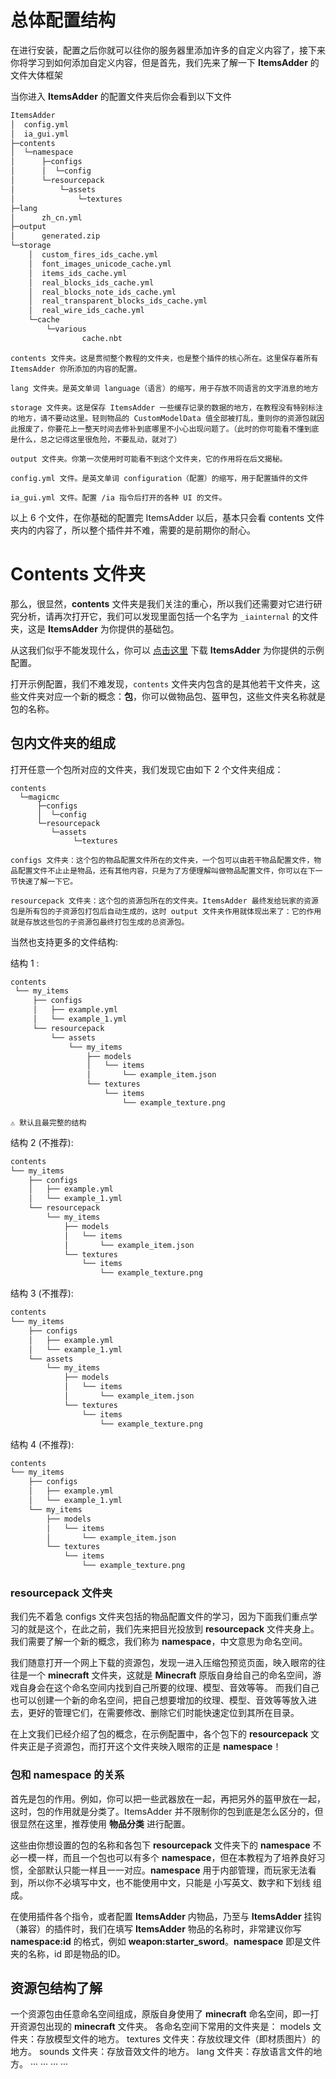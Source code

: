 # 总体配置结构
在进行安装，配置之后你就可以往你的服务器里添加许多的自定义内容了，接下来你将学习到如何添加自定义内容，但是首先，我们先来了解一下 **ItemsAdder** 的文件大体框架

当你进入 **ItemsAdder** 的配置文件夹后你会看到以下文件
``` txt
ItemsAdder
│  config.yml
│  ia_gui.yml
├─contents
│  └─namespace
│      ├─configs
│      │  └─config
│      └─resourcepack
│          └─assets
│              └─textures
├─lang
│      zh_cn.yml
├─output
│      generated.zip
└─storage
    │  custom_fires_ids_cache.yml
    │  font_images_unicode_cache.yml
    │  items_ids_cache.yml
    │  real_blocks_ids_cache.yml
    │  real_blocks_note_ids_cache.yml
    │  real_transparent_blocks_ids_cache.yml
    │  real_wire_ids_cache.yml
    └─cache
        └─various
                cache.nbt
```

	contents 文件夹。这是贯彻整个教程的文件夹，也是整个插件的核心所在。这里保存着所有 ItemsAdder 你所添加的内容的配置。
    
	lang 文件夹。是英文单词 language（语言）的缩写，用于存放不同语言的文字消息的地方
    
	storage 文件夹。这是保存 ItemsAdder 一些缓存记录的数据的地方，在教程没有特别标注的地方，请不要动这里。轻则物品的 CustomModelData 值全部被打乱，重则你的资源包就因此报废了，你要花上一整天时间去修补到底哪里不小心出现问题了。（此时的你可能看不懂到底是什么，总之记得这里很危险，不要乱动，就对了）
    
	output 文件夹。你第一次使用时可能看不到这个文件夹，它的作用将在后文揭秘。
    
	config.yml 文件。是英文单词 configuration（配置）的缩写，用于配置插件的文件
    
	ia_gui.yml 文件。配置 /ia 指令后打开的各种 UI 的文件。

以上 6 个文件，在你基础的配置完 ItemsAdder 以后，基本只会看 contents 文件夹内的内容了，所以整个插件并不难，需要的是前期你的耐心。

# Contents 文件夹

那么，很显然，**contents** 文件夹是我们关注的重心，所以我们还需要对它进行研究分析，请再次打开它，我们可以发现里面包括一个名字为 `_iainternal` 的文件夹，这是 **ItemsAdder** 为你提供的基础包。

从这我们似乎不能发现什么，你可以 [点击这里](https://github.com/ItemsAdder/DefaultPack/releases) 下载 **ItemsAdder** 为你提供的示例配置。

打开示例配置，我们不难发现，`contents` 文件夹内包含的是其他若干文件夹，这些文件夹对应一个新的概念：**包**，你可以做物品包、盔甲包，这些文件夹名称就是包的名称。

## 包内文件夹的组成

打开任意一个包所对应的文件夹，我们发现它由如下 2 个文件夹组成：
```
contents
  └─magicmc
      ├─configs
      │  └─config
      └─resourcepack
         └─assets
              └─textures
```

	configs 文件夹：这个包的物品配置文件所在的文件夹，一个包可以由若干物品配置文件，物品配置文件不止止是物品，还有其他内容，只是为了方便理解叫做物品配置文件，你可以在下一节快速了解一下它。
	
	resourcepack 文件夹：这个包的资源包所在的文件夹。ItemsAdder 最终发给玩家的资源包是所有包的子资源包打包后自动生成的，这时 output 文件夹作用就体现出来了：它的作用就是存放这些包的子资源包最终打包生成的总资源包。

当然也支持更多的文件结构:

结构 1 :
``` txt
contents
 └── my_items
     ├── configs
     │   ├── example.yml
     │   └── example_1.yml
     └── resourcepack
         └── assets
             └── my_items
                 ├── models
                 │   └── items
                 │       └── example_item.json
                 └── textures
                     └── items
                         └── example_texture.png
```
	⚠️ 默认且最完整的结构

结构 2 (不推荐):
``` txt
contents
└── my_items
    ├── configs
    │   ├── example.yml
    │   └── example_1.yml
    └── resourcepack
        └── my_items
            ├── models
            │   └── items
            │       └── example_item.json
            └── textures
                └── items
                    └── example_texture.png
```

结构 3 (不推荐):
``` txt
contents
└── my_items
    ├── configs
    │   ├── example.yml
    │   └── example_1.yml
    └── assets
        └── my_items
            ├── models
            │   └── items
            │       └── example_item.json
            └── textures
                └── items
                    └── example_texture.png
```

结构 4 (不推荐):
``` txt
contents
└── my_items
    ├── configs
    │   ├── example.yml
    │   └── example_1.yml
    └── my_items
        ├── models
        │   └── items
        │       └── example_item.json
        └── textures
            └── items
                └── example_texture.png
```
### resourcepack 文件夹

我们先不着急 configs 文件夹包括的物品配置文件的学习，因为下面我们重点学习的就是这个，在此之前，我们先来把目光投放到 **resourcepack** 文件夹身上。我们需要了解一个新的概念，我们称为 **namespace**，中文意思为命名空间。

我们随意打开一个网上下载的资源包，发现一进入压缩包预览页面，映入眼帘的往往是一个 **minecraft** 文件夹，这就是 **Minecraft** 原版自身给自己的命名空间，游戏自身会在这个命名空间内找到自己所要的纹理、模型、音效等等。
而我们自己也可以创建一个新的命名空间，把自己想要增加的纹理、模型、音效等等放入进去，更好的管理它们，在需要修改、删除它们时能快速定位到其所在目录。

在上文我们已经介绍了包的概念，在示例配置中，各个包下的 **resourcepack** 文件夹正是子资源包，而打开这个文件夹映入眼帘的正是 **namespace**！
### 包和 **namespace** 的关系

首先是包的作用。例如，你可以把一些武器放在一起，再把另外的盔甲放在一起，这时，包的作用就是分类了。ItemsAdder 并不限制你的包到底是怎么区分的，但很显然在这里，推荐使用 **物品分类** 进行配置。

这些由你想设置的包的名称和各包下 **resourcepack** 文件夹下的 **namespace** 不必一模一样，而且一个包也可以有多个 **namespace**，但在本教程为了培养良好习惯，全部默认只能一样且一一对应。**namespace** 用于内部管理，而玩家无法看到，所以你不必填写中文，也不能使用中文，只能是 小写英文、数字和下划线 组成。

在使用插件各个指令，或者配置 **ItemsAdder** 内物品，乃至与 **ItemsAdder** 挂钩（兼容）的插件时，我们在填写 **ItemsAdder** 物品的名称时，非常建议你写 **namespace:id** 的格式，例如 **weapon:starter_sword**。**namespace** 即是文件夹的名称，id 即是物品的ID。

## 资源包结构了解
一个资源包由任意命名空间组成，原版自身使用了 **minecraft** 命名空间，即一打开资源包出现的 **minecraft** 文件夹。
各命名空间下常用的文件夹是：
	models 文件夹：存放模型文件的地方。
	textures 文件夹：存放纹理文件（即材质图片）的地方。
	sounds 文件夹：存放音效文件的地方。
	lang 文件夹：存放语言文件的地方。
	··· ···   ··· ···

